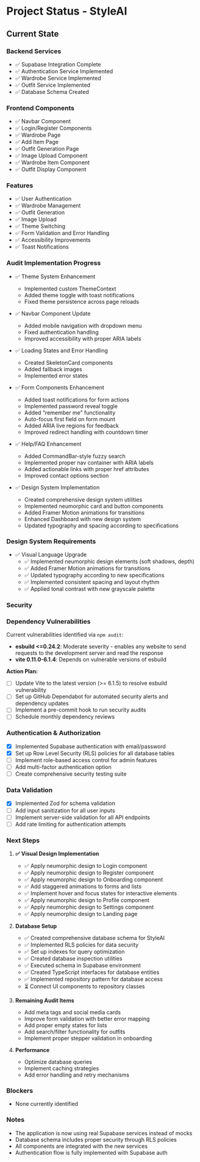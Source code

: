 # Project Status - StyleAI

## Current State

### Backend Services
- ✅ Supabase Integration Complete
- ✅ Authentication Service Implemented
- ✅ Wardrobe Service Implemented
- ✅ Outfit Service Implemented
- ✅ Database Schema Created

### Frontend Components
- ✅ Navbar Component
- ✅ Login/Register Components
- ✅ Wardrobe Page
- ✅ Add Item Page
- ✅ Outfit Generation Page
- ✅ Image Upload Component
- ✅ Wardrobe Item Component
- ✅ Outfit Display Component

### Features
- ✅ User Authentication
- ✅ Wardrobe Management
- ✅ Outfit Generation
- ✅ Image Upload
- ✅ Theme Switching
- ✅ Form Validation and Error Handling
- ✅ Accessibility Improvements
- ✅ Toast Notifications

### Audit Implementation Progress
- ✅ Theme System Enhancement
  - Implemented custom ThemeContext
  - Added theme toggle with toast notifications
  - Fixed theme persistence across page reloads

- ✅ Navbar Component Update
  - Added mobile navigation with dropdown menu
  - Fixed authentication handling
  - Improved accessibility with proper ARIA labels

- ✅ Loading States and Error Handling
  - Created SkeletonCard components
  - Added fallback images
  - Implemented error states

- ✅ Form Components Enhancement
  - Added toast notifications for form actions
  - Implemented password reveal toggle
  - Added "remember me" functionality
  - Auto-focus first field on form mount
  - Added ARIA live regions for feedback
  - Improved redirect handling with countdown timer

- ✅ Help/FAQ Enhancement
  - Added CommandBar-style fuzzy search
  - Implemented proper nav container with ARIA labels
  - Added actionable links with proper href attributes
  - Improved contact options section

- ✅ Design System Implementation
  - Created comprehensive design system utilities
  - Implemented neumorphic card and button components
  - Added Framer Motion animations for transitions
  - Enhanced Dashboard with new design system
  - Updated typography and spacing according to specifications

### Design System Requirements
- ✅ Visual Language Upgrade
  - ✅ Implemented neumorphic design elements (soft shadows, depth)
  - ✅ Added Framer Motion animations for transitions
  - ✅ Updated typography according to new specifications
  - ✅ Implemented consistent spacing and layout rhythm
  - ✅ Applied tonal contrast with new grayscale palette

### Security

### Dependency Vulnerabilities

Current vulnerabilities identified via `npm audit`:

- **esbuild <=0.24.2**: Moderate severity - enables any website to send requests to the development server and read the response
- **vite 0.11.0-6.1.4**: Depends on vulnerable versions of esbuild

**Action Plan:**
- [ ] Update Vite to the latest version (>= 6.1.5) to resolve esbuild vulnerability
- [ ] Set up GitHub Dependabot for automated security alerts and dependency updates
- [ ] Implement a pre-commit hook to run security audits
- [ ] Schedule monthly dependency reviews

### Authentication & Authorization

- [x] Implemented Supabase authentication with email/password
- [x] Set up Row Level Security (RLS) policies for all database tables
- [ ] Implement role-based access control for admin features
- [ ] Add multi-factor authentication option
- [ ] Create comprehensive security testing suite

### Data Validation

- [x] Implemented Zod for schema validation
- [ ] Add input sanitization for all user inputs
- [ ] Implement server-side validation for all API endpoints
- [ ] Add rate limiting for authentication attempts

### Next Steps

1. **✅ Visual Design Implementation**
   - ✅ Apply neumorphic design to Login component
   - ✅ Apply neumorphic design to Register component
   - ✅ Apply neumorphic design to Onboarding component
   - ✅ Add staggered animations to forms and lists
   - ✅ Implement hover and focus states for interactive elements
   - ✅ Apply neumorphic design to Profile component
   - ✅ Apply neumorphic design to Settings component
   - ✅ Apply neumorphic design to Landing page

2. **Database Setup**
   - ✅ Created comprehensive database schema for StyleAI
   - ✅ Implemented RLS policies for data security
   - ✅ Set up indexes for query optimization
   - ✅ Created database inspection utilities
   - ✅ Executed schema in Supabase environment
   - ✅ Created TypeScript interfaces for database entities
   - ✅ Implemented repository pattern for database access
   - ⏳ Connect UI components to repository classes

3. **Remaining Audit Items**
   - Add meta tags and social media cards
   - Improve form validation with better error mapping
   - Add proper empty states for lists
   - Add search/filter functionality for outfits
   - Implement proper stepper validation in onboarding

4. **Performance**
   - Optimize database queries
   - Implement caching strategies
   - Add error handling and retry mechanisms

### Blockers
- None currently identified

### Notes
- The application is now using real Supabase services instead of mocks
- Database schema includes proper security through RLS policies
- All components are integrated with the new services
- Authentication flow is fully implemented with Supabase auth
